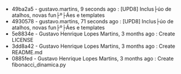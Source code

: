 * 49ba2a5 - gustavo.martins, 9 seconds ago : [UPD8] Inclus├úo de atalhos, novas fun├º├Áes e templates
* 4930578 - gustavo.martins, 71 seconds ago : [UPD8] Inclus├úo de atalhos, novas fun├º├Áes e templates
* 5e8834e - Gustavo Henrique Lopes Martins, 3 months ago : Create LICENSE
* 3dd8a42 - Gustavo Henrique Lopes Martins, 3 months ago : Create README.md
* 0885fed - Gustavo Henrique Lopes Martins, 3 months ago : Create fibonacci_dinamica.py
